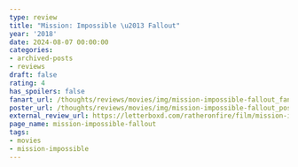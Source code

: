 ```yaml
---
type: review
title: "Mission: Impossible \u2013 Fallout"
year: '2018'
date: 2024-08-07 00:00:00
categories:
- archived-posts
- reviews
draft: false
rating: 4
has_spoilers: false
fanart_url: /thoughts/reviews/movies/img/mission-impossible-fallout_fanart.png
poster_url: /thoughts/reviews/movies/img/mission-impossible-fallout_poster.png
external_review_url: https://letterboxd.com/ratheronfire/film/mission-impossible-fallout/
page_name: mission-impossible-fallout
tags:
- movies
- mission-impossible
---
```


